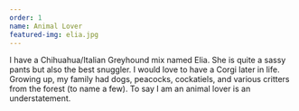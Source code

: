 ```yaml
---
order: 1
name: Animal Lover
featured-img: elia.jpg
---
```

I have a Chihuahua/Italian Greyhound mix named Elia. She is quite a sassy pants but also the best snuggler. I would love to have a Corgi later in life. Growing up, my family had dogs, peacocks, cockatiels, and various critters from the forest (to name a few). To say I am an animal lover is an understatement.
